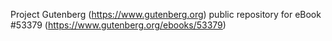 Project Gutenberg (https://www.gutenberg.org) public repository for
eBook #53379 (https://www.gutenberg.org/ebooks/53379)
